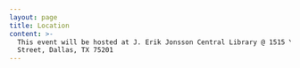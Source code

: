```yaml
---
layout: page
title: Location
content: >-
  This event will be hosted at J. Erik Jonsson Central Library @ 1515 Young
  Street, Dallas, TX 75201
---
```


